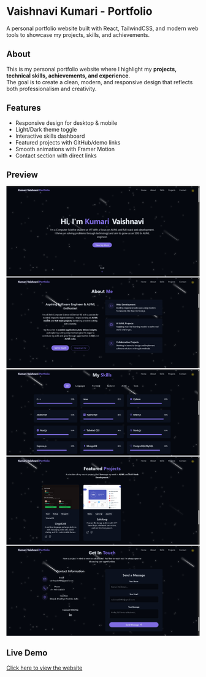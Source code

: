 # Vaishnavi Kumari - Portfolio
A personal portfolio website built with React, TailwindCSS, and modern web tools to showcase my projects, skills, and achievements.

## About
This is my personal portfolio website where I highlight my **projects, technical skills, achievements, and experience**.  
The goal is to create a clean, modern, and responsive design that reflects both professionalism and creativity.  

## Features
- Responsive design for desktop & mobile
- Light/Dark theme toggle
- Interactive skills dashboard
- Featured projects with GitHub/demo links
- Smooth animations with Framer Motion
- Contact section with direct links

## Preview

![Homepage](src/assets/Home-Page.png)
![About Me](src/assets/About-Me.png)
![Skills Section](src/assets/My-Skills.png)
![Projects Section](src/assets/Projects.png)
![Get In Touch](src/assets/Contact-Info.png)

## Live Demo
[Click here to view the website](https://portfolio-beta-five-zlk4pkv34x.vercel.app/)
